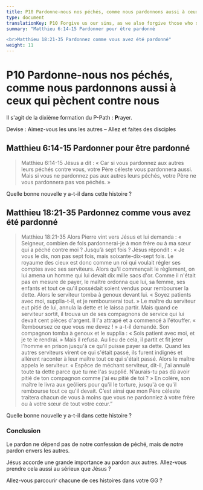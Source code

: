 ```yaml
---
title: P10 Pardonne-nous nos péchés, comme nous pardonnons aussi à ceux qui pèchent contre nous
type: document
translationKey: P10 Forgive us our sins, as we also forgive those who sin against us
summary: "Matthieu 6:14-15 Pardonner pour être pardonné

<br>Matthieu 18:21-35 Pardonnez comme vous avez été pardonné"
weight: 11
---
```

# P10 Pardonne-nous nos péchés, comme nous pardonnons aussi à ceux qui pèchent contre nous

Il s'agit de la dixième formation du P-Path : **P**rayer.

Devise : Aimez-vous les uns les autres – Allez et faites des disciples

## Matthieu 6:14-15 Pardonner pour être pardonné

>   Matthieu 6:14-15 Jésus a dit : « Car si vous pardonnez aux autres leurs péchés contre vous, votre Père céleste vous pardonnera aussi. Mais si vous ne pardonnez pas aux autres leurs péchés, votre Père ne vous pardonnera pas vos péchés. »

Quelle bonne nouvelle y a-t-il dans cette histoire ?

## Matthieu 18:21-35 Pardonnez comme vous avez été pardonné

>   Matthieu 18:21-35 Alors Pierre vint vers Jésus et lui demanda : « Seigneur, combien de fois pardonnerai-je à mon frère ou à ma sœur qui a péché contre moi ? Jusqu’à sept fois ? Jésus répondit : « Je vous le dis, non pas sept fois, mais soixante-dix-sept fois. Le royaume des cieux est donc comme un roi qui voulait régler ses comptes avec ses serviteurs. Alors qu'il commençait le règlement, on lui amena un homme qui lui devait dix mille sacs d'or. Comme il n'était pas en mesure de payer, le maître ordonna que lui, sa femme, ses enfants et tout ce qu'il possédait soient vendus pour rembourser la dette. Alors le serviteur tomba à genoux devant lui. « Soyez patients avec moi, supplia-t-il, et je rembourserai tout. » Le maître du serviteur eut pitié de lui, annula la dette et le laissa partir. Mais quand ce serviteur sortit, il trouva un de ses compagnons de service qui lui devait cent pièces d'argent. Il l'a attrapé et a commencé à l'étouffer. « Remboursez ce que vous me devez ! » a-t-il demandé. Son compagnon tomba à genoux et le supplia : « Sois patient avec moi, et je te le rendrai. » Mais il refusa. Au lieu de cela, il partit et fit jeter l'homme en prison jusqu'à ce qu'il puisse payer sa dette. Quand les autres serviteurs virent ce qui s'était passé, ils furent indignés et allèrent raconter à leur maître tout ce qui s'était passé. Alors le maître appela le serviteur. « Espèce de méchant serviteur, dit-il, j'ai annulé toute ta dette parce que tu me l'as supplié. N'aurais-tu pas dû avoir pitié de ton compagnon comme j'ai eu pitié de toi ? » En colère, son maître le livra aux geôliers pour qu'il le torture, jusqu'à ce qu'il rembourse tout ce qu'il devait. C’est ainsi que mon Père céleste traitera chacun de vous à moins que vous ne pardonniez à votre frère ou à votre sœur de tout votre cœur.”

Quelle bonne nouvelle y a-t-il dans cette histoire ?

### Conclusion

Le pardon ne dépend pas de notre confession de péché, mais de notre pardon envers les autres.

Jésus accorde une grande importance au pardon aux autres. Allez-vous prendre cela aussi au sérieux que Jésus ?

Allez-vous parcourir chacune de ces histoires dans votre GG ?

